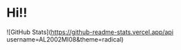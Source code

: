 # Hi!!
![GitHub Stats](https://github-readme-stats.vercel.app/api username=AL2002MI08&theme=radical)
